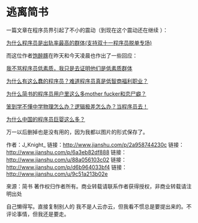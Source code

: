 # 逃离简书


一篇文章在程序员界引起了不小的震动（到现在这个震动还在继续 ）：

[为什么程序员是出轨率最高的群体(支持双十一程序员脱单专场)](https://www.jianshu.com/p/4f64ab05ef96)

而这位作者[饱醉豚](https://www.jianshu.com/u/rHypHw)在昨天和今天凌晨也作出了一些回应：

[我不骂程序员低素质，我只是去证明他们是低素质群体](https://www.jianshu.com/p/251bfb621cff)

[为什么有这么蠢的程序员？难道程序员真是低智商福利职业？](https://www.jianshu.com/p/e5a94fb80ff6)

[为什么简书的程序员用户里这么多mother fucker和恋尸癖？](https://www.jianshu.com/p/f7b6d7c0e5fa)

[笨到学不懂中学物理怎么办？逻辑极差怎么办？当程序员去！](https://www.jianshu.com/p/743964bdf3cb)

[为什么中国的程序员巨婴这么多？](https://www.jianshu.com/p/1ecb4552dc83)

万一以后删掉也是没有用的，因为我都以图片的形式保存了。

作者：J_Knight_
链接：http://www.jianshu.com/p/2a958744230c
链接：http://www.jianshu.com/p/6a3eb82df888
链接：http://www.jianshu.com/u/88a056103c02
链接：http://www.jianshu.com/p/d6b964033bf4
链接：http://www.jianshu.com/u/9c51a213b02e


來源：简书
著作权归作者所有。商业转载请联系作者获得授权，非商业转载请注明出处


自己懒得写。直接复制别人的
我不是人云亦云，但我看不惯总是要提出来的。不评论事情，但我还是要走。




